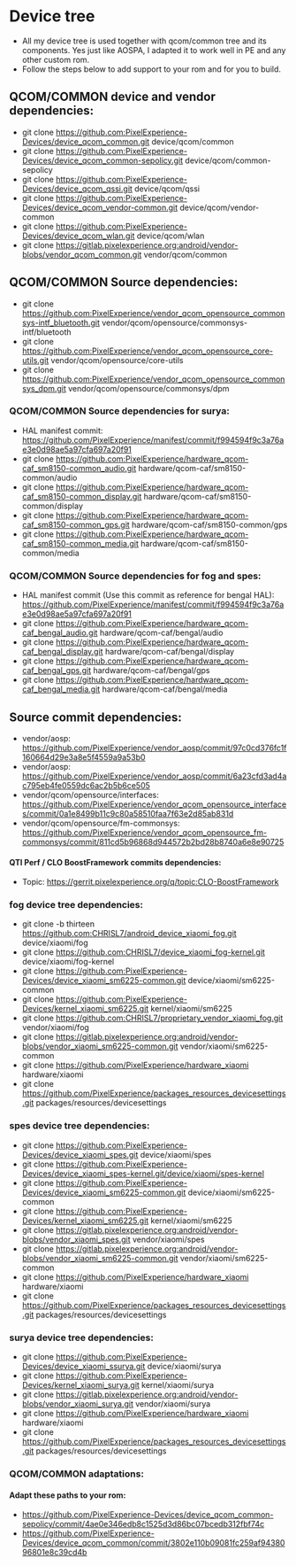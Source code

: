 # Device tree

- All my device tree is used together with qcom/common tree and its components. Yes just like AOSPA, I adapted it to work well in PE and any other custom rom.
- Follow the steps below to add support to your rom and for you to build.

## QCOM/COMMON device and vendor dependencies:
- git clone https://github.com:PixelExperience-Devices/device_qcom_common.git device/qcom/common
- git clone https://github.com:PixelExperience-Devices/device_qcom_common-sepolicy.git device/qcom/common-sepolicy
- git clone https://github.com:PixelExperience-Devices/device_qcom_qssi.git device/qcom/qssi
- git clone https://github.com:PixelExperience-Devices/device_qcom_vendor-common.git device/qcom/vendor-common
- git clone https://github.com:PixelExperience-Devices/device_qcom_wlan.git device/qcom/wlan
- git clone https://gitlab.pixelexperience.org:android/vendor-blobs/vendor_qcom_common.git vendor/qcom/common

## QCOM/COMMON Source dependencies:
- git clone https://github.com:PixelExperience/vendor_qcom_opensource_commonsys-intf_bluetooth.git vendor/qcom/opensource/commonsys-intf/bluetooth
- git clone https://github.com:PixelExperience/vendor_qcom_opensource_core-utils.git vendor/qcom/opensource/core-utils
- git clone https://github.com:PixelExperience/vendor_qcom_opensource_commonsys_dpm.git vendor/qcom/opensource/commonsys/dpm

### QCOM/COMMON Source dependencies for surya:
- HAL manifest commit: https://github.com/PixelExperience/manifest/commit/f994594f9c3a76ae3e0d98ae5a97cfa697a20f91
- git clone https://github.com:PixelExperience/hardware_qcom-caf_sm8150-common_audio.git hardware/qcom-caf/sm8150-common/audio
- git clone https://github.com:PixelExperience/hardware_qcom-caf_sm8150-common_display.git hardware/qcom-caf/sm8150-common/display
- git clone https://github.com:PixelExperience/hardware_qcom-caf_sm8150-common_gps.git hardware/qcom-caf/sm8150-common/gps
- git clone https://github.com:PixelExperience/hardware_qcom-caf_sm8150-common_media.git hardware/qcom-caf/sm8150-common/media

### QCOM/COMMON Source dependencies for fog and spes:
- HAL manifest commit (Use this commit as reference for bengal HAL): https://github.com/PixelExperience/manifest/commit/f994594f9c3a76ae3e0d98ae5a97cfa697a20f91
- git clone https://github.com:PixelExperience/hardware_qcom-caf_bengal_audio.git hardware/qcom-caf/bengal/audio
- git clone https://github.com:PixelExperience/hardware_qcom-caf_bengal_display.git hardware/qcom-caf/bengal/display
- git clone https://github.com:PixelExperience/hardware_qcom-caf_bengal_gps.git hardware/qcom-caf/bengal/gps
- git clone https://github.com:PixelExperience/hardware_qcom-caf_bengal_media.git hardware/qcom-caf/bengal/media

## Source commit dependencies:
- vendor/aosp: https://github.com/PixelExperience/vendor_aosp/commit/97c0cd376fc1f160664d29e3a8e5f4559a9a53b0
- vendor/aosp: https://github.com/PixelExperience/vendor_aosp/commit/6a23cfd3ad4ac795eb4fe0559dc6ac2b5b6ce505
- vendor/qcom/opensource/interfaces: https://github.com/PixelExperience/vendor_qcom_opensource_interfaces/commit/0a1e8499b11c9c80a58510faa7f63e2d85ab831d
- vendor/qcom/opensource/fm-commonsys: https://github.com/PixelExperience/vendor_qcom_opensource_fm-commonsys/commit/811cd5b96868d944572b2bd28b8740a6e8e90725

#### QTI Perf / CLO BoostFramework commits dependencies:
- Topic: https://gerrit.pixelexperience.org/q/topic:CLO-BoostFramework

### fog device tree dependencies:
- git clone -b thirteen https://github.com:CHRISL7/android_device_xiaomi_fog.git device/xiaomi/fog
- git clone https://github.com:CHRISL7/device_xiaomi_fog-kernel.git device/xiaomi/fog-kernel
- git clone https://github.com:PixelExperience-Devices/device_xiaomi_sm6225-common.git device/xiaomi/sm6225-common
- git clone https://github.com:PixelExperience-Devices/kernel_xiaomi_sm6225.git kernel/xiaomi/sm6225
- git clone https://github.com:CHRISL7/proprietary_vendor_xiaomi_fog.git vendor/xiaomi/fog
- git clone https://gitlab.pixelexperience.org:android/vendor-blobs/vendor_xiaomi_sm6225-common.git vendor/xiaomi/sm6225-common
- git clone https://github.com/PixelExperience/hardware_xiaomi hardware/xiaomi
- git clone https://github.com/PixelExperience/packages_resources_devicesettings.git packages/resources/devicesettings

### spes device tree dependencies:
- git clone https://github.com:PixelExperience-Devices/device_xiaomi_spes.git device/xiaomi/spes
- git clone https://github.com:PixelExperience-Devices/device_xiaomi_spes-kernel.git/device/xiaomi/spes-kernel
- git clone https://github.com:PixelExperience-Devices/device_xiaomi_sm6225-common.git device/xiaomi/sm6225-common
- git clone https://github.com:PixelExperience-Devices/kernel_xiaomi_sm6225.git kernel/xiaomi/sm6225
- git clone https://gitlab.pixelexperience.org:android/vendor-blobs/vendor_xiaomi_spes.git vendor/xiaomi/spes
- git clone https://gitlab.pixelexperience.org:android/vendor-blobs/vendor_xiaomi_sm6225-common.git vendor/xiaomi/sm6225-common
- git clone https://github.com/PixelExperience/hardware_xiaomi hardware/xiaomi
- git clone https://github.com/PixelExperience/packages_resources_devicesettings.git packages/resources/devicesettings

### surya device tree dependencies:
- git clone https://github.com:PixelExperience-Devices/device_xiaomi_ssurya.git device/xiaomi/surya
- git clone https://github.com:PixelExperience-Devices/kernel_xiaomi_surya.git kernel/xiaomi/surya
- git clone https://gitlab.pixelexperience.org:android/vendor-blobs/vendor_xiaomi_surya.git vendor/xiaomi/surya
- git clone https://github.com/PixelExperience/hardware_xiaomi hardware/xiaomi
- git clone https://github.com/PixelExperience/packages_resources_devicesettings.git packages/resources/devicesettings

### QCOM/COMMON adaptations:
#### Adapt these paths to your rom:
- https://github.com/PixelExperience-Devices/device_qcom_common-sepolicy/commit/4ae0e346edb8c1525d3d86bc07bcedb312fbf74c
- https://github.com/PixelExperience-Devices/device_qcom_common/commit/3802e110b09081fc259af9438096801e8c39cd4b


